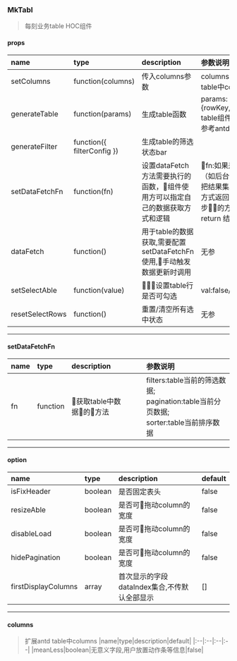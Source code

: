 ### MkTabl
>每刻业务table HOC组件

#### props
|name|type|description|参数说明|
|:--|:--|:--|:--|
|setColumns|function(columns)|传入columns参数|columns:参考antd table中columns|
|generateTable|function(params)|生成table函数|params:{rowKey,onRow:antd table组件中属性,详情参考antd的doc}|
|generateFilter|function({ filterConfig })|生成table的筛选状态bar||
|setDataFetchFn|function(fn)|设置dataFetch方法需要执行的函数，组件使用方可以指定自己的数据获取方式和逻辑|fn:如果是异步操作（如后台请求），需要把结果集以resolve的方式返回，如果是同步的方式，需要return 结果集|
|dataFetch|function()|用于table的数据获取,需要配置setDataFetchFn使用,手动触发数据更新时调用|无参|
|setSelectAble|function(value)|设置table行是否可勾选|val:false/true|
|resetSelectRows|function()|重置/清空所有选中状态|无参|

----------
#### setDataFetchFn
|name|type|description|参数说明|
|:--|:--|:--|:--|
|fn|function|获取table中数据的方法|filters:table当前的筛选数据;<br/> pagination:table当前分页数据;<br/>sorter:table当前排序数据|
----------
#### option
|name|type|description|default|
|:--|:--|:--|:--|
|isFixHeader|boolean|是否固定表头|false|
|resizeAble|boolean|是否可拖动column的宽度|false|
|disableLoad|boolean|是否可拖动column的宽度|false|
|hidePagination|boolean|是否可拖动column的宽度|false|
|firstDisplayColumns|array|首次显示的字段dataIndex集合,不传默认全部显示|[]|
----------
#### columns
>扩展antd table中columns
|name|type|description|default|
|:--|:--|:--|:--|
|meanLess|boolean|无意义字段,用户放置动作条等信息|false|


